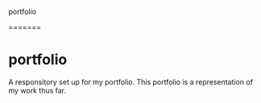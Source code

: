 portfolio

=======
# portfolio

A responsitory set up for my portfolio. This portfolio is a representation of my work thus far. 
